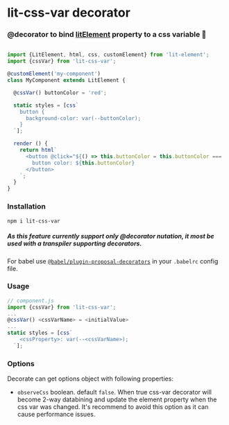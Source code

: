 # lit-css-var decorator


### @decorator to bind [litElement](https://lit-element.polymer-project.org/) property to a css variable 💅
  
  
  
```javascript

import {LitElement, html, css, customElement} from 'lit-element';
import {cssVar} from 'lit-css-var';

@customElement('my-component')
class MyComponent extends LitElement {

  @cssVar() buttonColor = 'red';

  static styles = [css`
    button {
      background-color: var(--buttonColor);
    }
  `];

  render () {
    return html`
      <button @click="${() => this.buttonColor = this.buttonColor === 'red' ? 'blue' : 'red'}">
        button color: ${this.buttonColor}
      </button>
    `;
  }
}

```


### Installation 
`npm i lit-css-var`

##### As this feature currently support only @decorator nutation, it most be used with a transpiler supporting decorators.
For babel use [`@babel/plugin-proposal-decorators`](https://babeljs.io/docs/en/babel-plugin-proposal-decorators) in your `.babelrc` config file.

### Usage
```javascript
// component.js
import {cssVar} from 'lit-css-var';
...
@cssVar() <cssVarName> = <initialValue>
...
static styles = [css`
    <cssProperty>: var(--<cssVarName>);
  `]; 
```

### Options
Decorate can get options object with following properties:
- `observeCss` boolean. default `false`. When true css-var decorator will become 2-way databining and update the element property when the css var was changed.
 It's recommend to avoid this option as it can cause performance issues.
